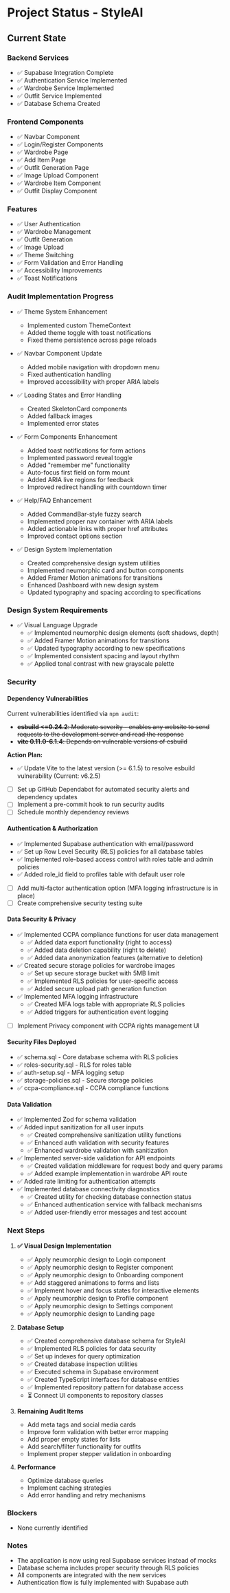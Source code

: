 # Project Status - StyleAI

## Current State

### Backend Services
- ✅ Supabase Integration Complete
- ✅ Authentication Service Implemented
- ✅ Wardrobe Service Implemented
- ✅ Outfit Service Implemented
- ✅ Database Schema Created

### Frontend Components
- ✅ Navbar Component
- ✅ Login/Register Components
- ✅ Wardrobe Page
- ✅ Add Item Page
- ✅ Outfit Generation Page
- ✅ Image Upload Component
- ✅ Wardrobe Item Component
- ✅ Outfit Display Component

### Features
- ✅ User Authentication
- ✅ Wardrobe Management
- ✅ Outfit Generation
- ✅ Image Upload
- ✅ Theme Switching
- ✅ Form Validation and Error Handling
- ✅ Accessibility Improvements
- ✅ Toast Notifications

### Audit Implementation Progress
- ✅ Theme System Enhancement
  - Implemented custom ThemeContext
  - Added theme toggle with toast notifications
  - Fixed theme persistence across page reloads

- ✅ Navbar Component Update
  - Added mobile navigation with dropdown menu
  - Fixed authentication handling
  - Improved accessibility with proper ARIA labels

- ✅ Loading States and Error Handling
  - Created SkeletonCard components
  - Added fallback images
  - Implemented error states

- ✅ Form Components Enhancement
  - Added toast notifications for form actions
  - Implemented password reveal toggle
  - Added "remember me" functionality
  - Auto-focus first field on form mount
  - Added ARIA live regions for feedback
  - Improved redirect handling with countdown timer

- ✅ Help/FAQ Enhancement
  - Added CommandBar-style fuzzy search
  - Implemented proper nav container with ARIA labels
  - Added actionable links with proper href attributes
  - Improved contact options section

- ✅ Design System Implementation
  - Created comprehensive design system utilities
  - Implemented neumorphic card and button components
  - Added Framer Motion animations for transitions
  - Enhanced Dashboard with new design system
  - Updated typography and spacing according to specifications

### Design System Requirements
- ✅ Visual Language Upgrade
  - ✅ Implemented neumorphic design elements (soft shadows, depth)
  - ✅ Added Framer Motion animations for transitions
  - ✅ Updated typography according to new specifications
  - ✅ Implemented consistent spacing and layout rhythm
  - ✅ Applied tonal contrast with new grayscale palette

### Security

#### Dependency Vulnerabilities

Current vulnerabilities identified via `npm audit`:

- ~~**esbuild <=0.24.2**: Moderate severity - enables any website to send requests to the development server and read the response~~
- ~~**vite 0.11.0-6.1.4**: Depends on vulnerable versions of esbuild~~

**Action Plan:**
- ✅ Update Vite to the latest version (>= 6.1.5) to resolve esbuild vulnerability (Current: v6.2.5)
- [ ] Set up GitHub Dependabot for automated security alerts and dependency updates
- [ ] Implement a pre-commit hook to run security audits
- [ ] Schedule monthly dependency reviews

#### Authentication & Authorization

- ✅ Implemented Supabase authentication with email/password
- ✅ Set up Row Level Security (RLS) policies for all database tables
- ✅ Implemented role-based access control with roles table and admin policies
- ✅ Added role_id field to profiles table with default user role
- [ ] Add multi-factor authentication option (MFA logging infrastructure is in place)
- [ ] Create comprehensive security testing suite

#### Data Security & Privacy

- ✅ Implemented CCPA compliance functions for user data management
  - ✅ Added data export functionality (right to access)
  - ✅ Added data deletion capability (right to delete)
  - ✅ Added data anonymization features (alternative to deletion)
- ✅ Created secure storage policies for wardrobe images
  - ✅ Set up secure storage bucket with 5MB limit
  - ✅ Implemented RLS policies for user-specific access
  - ✅ Added secure upload path generation function
- ✅ Implemented MFA logging infrastructure
  - ✅ Created MFA logs table with appropriate RLS policies
  - ✅ Added triggers for authentication event logging
- [ ] Implement Privacy component with CCPA rights management UI

#### Security Files Deployed

- ✅ schema.sql - Core database schema with RLS policies
- ✅ roles-security.sql - RLS for roles table
- ✅ auth-setup.sql - MFA logging setup
- ✅ storage-policies.sql - Secure storage policies
- ✅ ccpa-compliance.sql - CCPA compliance functions

#### Data Validation

- ✅ Implemented Zod for schema validation
- ✅ Added input sanitization for all user inputs
  - ✅ Created comprehensive sanitization utility functions
  - ✅ Enhanced auth validation with security features
  - ✅ Enhanced wardrobe validation with sanitization
- ✅ Implemented server-side validation for API endpoints
  - ✅ Created validation middleware for request body and query params
  - ✅ Added example implementation in wardrobe API route
- ✅ Added rate limiting for authentication attempts
- ✅ Implemented database connectivity diagnostics
  - ✅ Created utility for checking database connection status
  - ✅ Enhanced authentication service with fallback mechanisms
  - ✅ Added user-friendly error messages and test account

### Next Steps

1. **✅ Visual Design Implementation**
   - ✅ Apply neumorphic design to Login component
   - ✅ Apply neumorphic design to Register component
   - ✅ Apply neumorphic design to Onboarding component
   - ✅ Add staggered animations to forms and lists
   - ✅ Implement hover and focus states for interactive elements
   - ✅ Apply neumorphic design to Profile component
   - ✅ Apply neumorphic design to Settings component
   - ✅ Apply neumorphic design to Landing page

2. **Database Setup**
   - ✅ Created comprehensive database schema for StyleAI
   - ✅ Implemented RLS policies for data security
   - ✅ Set up indexes for query optimization
   - ✅ Created database inspection utilities
   - ✅ Executed schema in Supabase environment
   - ✅ Created TypeScript interfaces for database entities
   - ✅ Implemented repository pattern for database access
   - ⏳ Connect UI components to repository classes

3. **Remaining Audit Items**
   - Add meta tags and social media cards
   - Improve form validation with better error mapping
   - Add proper empty states for lists
   - Add search/filter functionality for outfits
   - Implement proper stepper validation in onboarding

4. **Performance**
   - Optimize database queries
   - Implement caching strategies
   - Add error handling and retry mechanisms

### Blockers
- None currently identified

### Notes
- The application is now using real Supabase services instead of mocks
- Database schema includes proper security through RLS policies
- All components are integrated with the new services
- Authentication flow is fully implemented with Supabase auth
